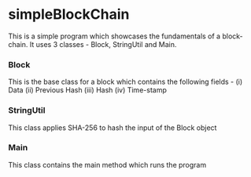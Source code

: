# simpleBlockChain
This is a simple program which showcases the fundamentals of a block-chain.
It uses 3 classes - Block, StringUtil and Main. 

### Block
This is the base class for a block which contains the following fields -
(i) Data
(ii) Previous Hash
(iii) Hash
(iv) Time-stamp

### StringUtil
This class applies SHA-256 to hash the input of the Block object

### Main 
This class contains the main method which runs the program
